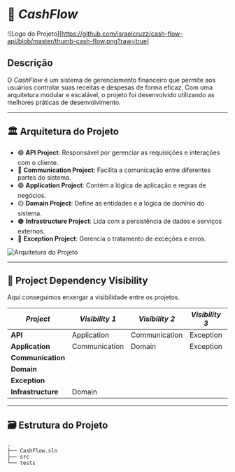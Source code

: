 # 💸 *CashFlow*

![Logo do Projeto][https://github.com/israelcruzz/cash-flow-api/blob/master/thumb-cash-flow.png?raw=true] <!-- Substitua pelo link para o logo do seu projeto -->

## Descrição

O *CashFlow* é um sistema de gerenciamento financeiro que permite aos usuários controlar suas receitas e despesas de forma eficaz. Com uma arquitetura modular e escalável, o projeto foi desenvolvido utilizando as melhores práticas de desenvolvimento.

---

## 🏛️ Arquitetura do Projeto

* 🟢 **API Project**: Responsável por gerenciar as requisições e interações com o cliente.
* 🔵 **Communication Project**: Facilita a comunicação entre diferentes partes do sistema.
* 🟣 **Application Project**: Contém a lógica de aplicação e regras de negócios.
* 🟡 **Domain Project**: Define as entidades e a lógica de domínio do sistema.
* 🟤 **Infrastructure Project**: Lida com a persistência de dados e serviços externos.
* 🔴 **Exception Project**: Gerencia o tratamento de exceções e erros.

![Arquitetura do Projeto](https://github.com/user-attachments/assets/bebf7f7b-88d0-466f-bf16-9fc2fa471cd5) 

---

## 👀 Project Dependency Visibility

Aqui conseguimos enxergar a visibilidade entre os projetos.

| _Project_              | _Visibility 1_  | _Visibility 2_ | _Visibility 3_ | _Visibility 4_ | _Visibility 5_ |
|------------------------|-----------------|----------------|----------------|----------------|----------------|
| **API**                | Application     | Communication  | Exception      | Infrastructure |                |
| **Application**        | Communication   | Domain         | Exception      |                |                |
| **Communication**      |                 |                |                |                |                |
| **Domain**             |                 |                |                |                |                |
| **Exception**          |                 |                |                |                |                |
| **Infrastructure**     | Domain          |                |                |                |                |

---

## 🗃️ Estrutura do Projeto

```shell
.
├── CashFlow.sln
├── src
└── tests
